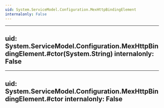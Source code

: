 ```yaml
---
uid: System.ServiceModel.Configuration.MexHttpBindingElement
internalonly: False
---
```


---
uid: System.ServiceModel.Configuration.MexHttpBindingElement.#ctor(System.String)
internalonly: False
---

---
uid: System.ServiceModel.Configuration.MexHttpBindingElement.#ctor
internalonly: False
---
